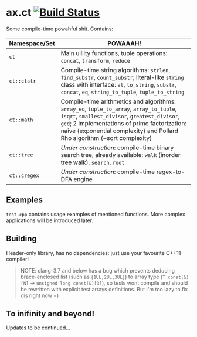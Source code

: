 # ax.ct [![Build Status](https://travis-ci.org/Mototroller/ax.ct.svg?branch=master)](https://travis-ci.org/Mototroller/ax.ct)

Some compile-time powahful shit. Contains:

Namespace/Set | POWAAAH!
--- | ---
`ct` | Main ulility functions, tuple operations: `concat`, `transform`, `reduce`
`ct::ctstr` | Compile-time string algorithms: `strlen`, `find_substr`, `count_substr`; literal-like `string` class with interface: `at`, `to_string`, `substr`, `concat`, `eq`, `string_to_tuple`, `tuple_to_string`
`ct::math` | Compile-time arithmetics and algorithms: `array_eq`, `tuple_to_array`, `array_to_tuple`, `isqrt`, `smallest_divisor`, `greatest_divisor`, `gcd`; 2 implementations of prime factorization: naive (exponential complexity) and Pollard Rho algorithm (~sqrt complexity)
`ct::tree` | _Under construction_: compile-time binary search tree, already available: `walk` (inorder tree walk), `search`, `root`
`ct::cregex` | _Under construction_: compile-time regex-to-DFA engine

## Examples

`test.cpp` contains usage examples of mentioned functions. More complex applications will be introduced later.

## Building

Header-only library, has no dependencies: just use your favourite C++11 compiler!

> NOTE: clang-3.7 and below has a bug which prevents deducing brace-enclosed list (such as `{1UL,2UL,3UL}`) to array type (`T const(&)[N]` -> `unsigned long const(&)[3]`), so tests wont compile and should be rewritten with explicit test arrays definitions. But I'm too lazy to fix dis right now =)

## To inifinity and beyond!

Updates to be continued...
